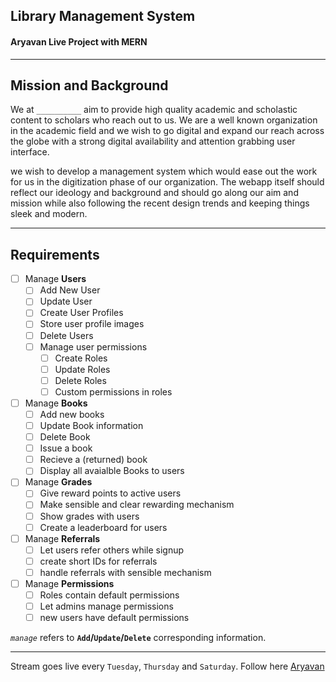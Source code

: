 ## Library Management System
#### Aryavan Live Project with MERN
------

## Mission and Background
We at `__________` aim to provide high quality academic and scholastic content to scholars who reach out to us. We are a well known organization in the academic field and we wish to go digital and expand our reach across the globe with a strong digital availability and attention grabbing user interface. 

we wish to develop a management system which would ease out the work for us in the digitization phase of our organization. The webapp itself should reflect our ideology and background and should go along our aim and mission while also following the recent design trends and keeping things sleek and modern.

-----

## Requirements
- [ ] Manage **Users**
  - [ ] Add New User
  - [ ] Update User
  - [ ] Create User Profiles
  - [ ] Store user profile images
  - [ ] Delete Users
  - [ ] Manage user permissions
    - [ ] Create Roles
    - [ ] Update Roles
    - [ ] Delete Roles
    - [ ] Custom permissions in roles
- [ ] Manage **Books**
  - [ ] Add new books
  - [ ] Update Book information
  - [ ] Delete Book
  - [ ] Issue a book
  - [ ] Recieve a (returned) book
  - [ ] Display all avaialble Books to users
- [ ] Manage **Grades**
  - [ ] Give reward points to active users
  - [ ] Make sensible and clear rewarding mechanism
  - [ ] Show grades with users
  - [ ] Create a leaderboard for users
- [ ] Manage **Referrals**
  - [ ] Let users refer others while signup
  - [ ] create short IDs for referrals
  - [ ] handle referrals with sensible mechanism
- [ ] Manage **Permissions**
  - [ ] Roles contain default permissions
  - [ ] Let admins manage permissions
  - [ ] new users have default permissions

*`manage`* refers to **`Add`/`Update`/`Delete`** corresponding information.

----------------
Stream goes live every `Tuesday`, `Thursday` and `Saturday`. Follow here [Aryavan](https://www.youtube.com/channel/UC3XzhBoKFfIseOWt-v2TMrA/featured)